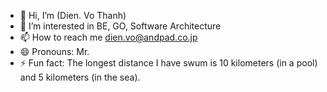 - 👋 Hi, I’m (Dien. Vo Thanh)
- 👀 I’m interested in BE, GO, Software Architecture
- 📫 How to reach me dien.vo@andpad.co.jp
- 😄 Pronouns: Mr.
- ⚡ Fun fact: The longest distance I have swum is 10 kilometers (in a pool) and 5 kilometers (in the sea).
